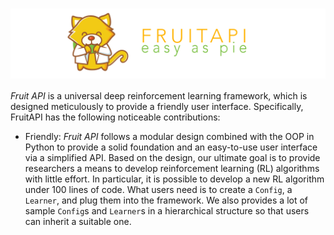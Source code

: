 # <img src="/fruit/docs/images/home-logo.png" alt="FruitLab" align="middle">

*Fruit API* is a universal deep reinforcement learning framework, which 
is designed meticulously to provide a friendly user interface. Specifically,
FruitAPI has the following noticeable contributions:


* Friendly: *Fruit API* follows a modular design combined with the OOP in Python
to provide a solid foundation and an easy-to-use user interface via a simplified 
API. Based on the design, our ultimate goal is to provide researchers a means to 
develop reinforcement learning (RL) algorithms with little effort. In particular, 
it is possible to develop a new RL algorithm under 100 lines of code. What users 
need is to create a `Config`, a `Learner`, and plug them into the framework. We
also provides a lot of sample `Config`s and `Learner`s in a hierarchical structure
so that users can inherit a suitable one.



